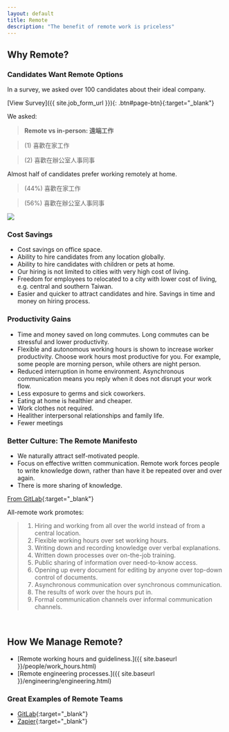 ```yaml
---
layout: default
title: Remote
description: "The benefit of remote work is priceless"
---
```


## Why Remote?

### Candidates Want Remote Options

In a survey, we asked over 100 candidates about their ideal company. 

[View Survey]({{ site.job_form_url }}){: .btn#page-btn}{:target="_blank"}


We asked:

> **Remote vs in-person: 遠端工作**

> (1) 喜歡在家工作

> (2) 喜歡在辦公室人事同事

Almost half of candidates prefer working remotely at home.

> (44%) 喜歡在家工作

> (56%) 喜歡在辦公室人事同事

<a href='https://photos.google.com/share/AF1QipMxsIEq8YerJCd6zmfEUiECgl2EfopQelywUxn5uC1byZcX-KwyqrxhqBWC5sUiag?key=LUFUcy00YWxPNGd1SFZ5THpub3ByZTR0NHVCRkF3&source=ctrlq.org' target="_blank"><img src='https://lh3.googleusercontent.com/06kx9VW65UYz3j6FOYyqaMA3JoorZ9POR9hioF4CcV2SA_aI0zBEa9owLHn0kw3FXtvoJrMrtc0GEg9FIFAjq4A1NdD65ywDwthdCtG69FP2TBNP8L4F4Cjk112RUZbglsgfoNPs9A=w2400' /></a>

### Cost Savings
* Cost savings on office space.
* Ability to hire candidates from any location globally. 
* Ability to hire candidates with children or pets at home.
* Our hiring is not limited to cities with very high cost of living.
* Freedom for employees to relocated to a city with lower cost of living, e.g. central and southern Taiwan.
* Easier and quicker to attract candidates and hire. Savings in time and money on hiring process.

### Productivity Gains
* Time and money saved on long commutes. Long commutes can be stressful and lower productivity.
* Flexible and autonomous working hours is shown to increase worker productivity. Choose work hours most productive for you. For example, some people are morning person, while others are night person.
* Reduced interruption in home environment. Asynchronous communication means you reply when it does not disrupt your work flow.
* Less exposure to germs and sick coworkers.
* Eating at home is healthier and cheaper.
* Work clothes not required.
* Healither interpersonal relationships and family life.
* Fewer meetings

### Better Culture: The Remote Manifesto
* We naturally attract self-motivated people.
* Focus on effective written communication. Remote work forces people to write knowledge down, rather than have it be repeated over and over again.
* There is more sharing of knowledge.

[From GitLab](https://about.gitlab.com/company/culture/all-remote/){:target="_blank"}

All-remote work promotes:
> 1. Hiring and working from all over the world instead of from a central location.
> 2. Flexible working hours over set working hours.
> 3. Writing down and recording knowledge over verbal explanations.
> 4. Written down processes over on-the-job training.
> 5. Public sharing of information over need-to-know access.
> 6. Opening up every document for editing by anyone over top-down control of documents.
> 7. Asynchronous communication over synchronous communication.
> 8. The results of work over the hours put in.
> 9. Formal communication channels over informal communication channels.

<br>

## How We Manage Remote?

* [Remote working hours and guideliness.]({{ site.baseurl }}/people/work_hours.html)
* [Remote engineering processes.]({{ site.baseurl }}/engineering/engineering.html)

### Great Examples of Remote Teams

* [GitLab](https://about.gitlab.com/company/culture/all-remote/){:target="_blank"}
* [Zapier](https://zapier.com/learn/remote-work/){:target="_blank"}